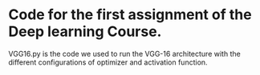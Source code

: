 # Code for the first assignment of the Deep learning Course.

VGG16.py is the code we used to run the VGG-16 architecture with the different configurations of optimizer and activation function.
